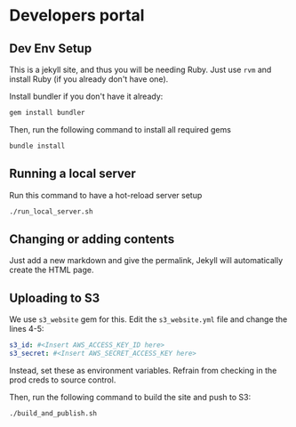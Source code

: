 # Developers portal

## Dev Env Setup
This is a jekyll site, and thus you will be needing Ruby. Just use `rvm` and install Ruby (if you already don't have one).

Install bundler if you don't have it already:

```bash
gem install bundler
```

Then, run the following command to install all required gems

```bash
bundle install
```

## Running a local server

Run this command to have a hot-reload server setup

```bash
./run_local_server.sh
```

## Changing or adding contents

Just add a new markdown and give the permalink, Jekyll will automatically create the HTML page.

## Uploading to S3
We use `s3_website` gem for this. Edit the `s3_website.yml` file and change the lines 4-5:

```yaml
s3_id: #<Insert AWS_ACCESS_KEY_ID here>
s3_secret: #<Insert AWS_SECRET_ACCESS_KEY here>
```

Instead, set these as environment variables. Refrain from checking in the prod creds to source control.

Then, run the following command to build the site and push to S3:

```bash
./build_and_publish.sh
```
